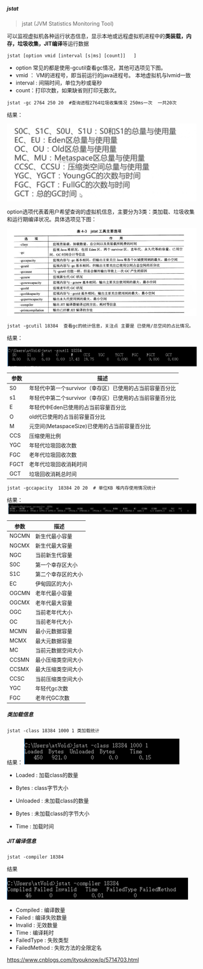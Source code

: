 



##### jstat

> jstat (JVM Statistics Monitoring Tool)

可以监视虚拟机各种运行状态信息，显示本地或远程虚拟机进程中的**类装载，内存，垃圾收集，JIT编译**等运行数据

```
jstat [option vmid [interval [s|ms] [count]]   ]
```

- option 常见的都是使用-gcutil查看gc情况，其他可选项见下图。
- vmid ： VM的进程号，即当前运行的java进程号。 本地虚拟机与lvmid一致
- interval : 间隔时间，单位为秒或毫秒
- count：打印次数，如果缺省则打印无数次。

```
jstat -gc 2764 250 20  #查询进程2764垃圾收集情况 250ms一次  一共20次
```
 结果：

![1546691943277](assets/1546691943277.png)

option选项代表着用户希望查询的虚拟机信息，主要分为3类：类加载、垃圾收集和运行期编译状况。具体选项见下图：

![1546677079566](assets/1546677079566.png)



``` 
jstat -gcutil 18384  查看gc的统计信息，关注点 主要是 已使用/总空间的占比情况。
```
结果：

![1546677385334](assets/1546677385334.png)

| 参数 | 描述                                                     |
| ---- | -------------------------------------------------------- |
| S0   | 年轻代中第一个survivor（幸存区）已使用的占当前容量百分比 |
| s1   | 年轻代中第二个survivor（幸存区）已使用的占当前容量百分比 |
| E    | 年轻代中Eden已使用的占当前容量百分比                     |
| O    | old代已使用的占当前容量百分比                            |
| M    | 元空间(MetaspaceSize)已使用的占当前容量百分比            |
| CCS  | 压缩使用比例                                             |
| YGC  | 年轻代垃圾回收次数                                       |
| FGC  | 老年代垃圾回收次数                                       |
| FGCT | 老年代垃圾回收消耗时间                                   |
| GCT  | 垃圾回收消耗总时间                                       |





```
jstat -gccapacity  18384 20 20  # 单位KB 堆内存使用情况统计
```
结果：
![1546679939347](assets/1546679939347.png)

| 参数  | 描述               |
| ----- | ------------------ |
| NGCMN | 新生代最小容量     |
| NGCMX | 新生代最大容量     |
| NGC   | 当前新生代容量     |
| S0C   | 第一个幸存区大小   |
| S1C   | 第二个幸存区的大小 |
| EC    | 伊甸园区的大小     |
| OGCMN | 老年代最小容量     |
| OGCMX | 老年代最大容量     |
| OGC   | 当前老年代大小     |
| OC    | 当前老年代大小     |
| MCMN  | 最小元数据容量     |
| MCMX  | 最大元数据容量     |
| MC    | 当前元数据空间大小 |
| CCSMN | 最小压缩类空间大小 |
| CCSMX | 最大压缩类空间大小 |
| CCSC  | 当前压缩类空间大小 |
| YGC   | 年轻代gc次数       |
| FGC   | 老年代GC次数       |



##### 类加载信息

```
jstat -class 18384 1000 1 类加载统计
```
结果：
![1546680050376](assets/1546680050376.png)

- Loaded : 加载class的数量

- Bytes : class字节大小

- Unloaded : 未加载class的数量

- Bytes : 未加载class的字节大小

- Time : 加载时间


##### JIT编译信息

```
jstat -compiler 18384
```

结果

![1546692432560](assets/1546692432560.png)

- Compiled : 编译数量
- Failed : 编译失败数量
- Invalid : 无效数量
- Time : 编译耗时
- FailedType : 失败类型
- FailedMethod : 失败方法的全限定名



https://www.cnblogs.com/ityouknow/p/5714703.html












